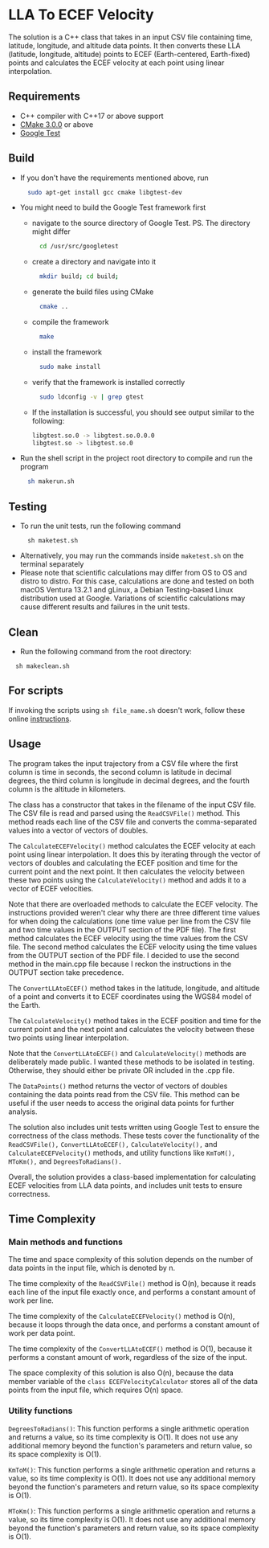 # LLA To ECEF Velocity

The solution is a C++ class that takes in an input CSV file containing time, latitude, longitude, and altitude data points. It then converts these LLA (latitude, longitude, altitude) points to ECEF (Earth-centered, Earth-fixed) points and calculates the ECEF velocity at each point using linear interpolation.

## Requirements

- C++ compiler with C++17 or above support
- [CMake 3.0.0](https://cmake.org/) or above
- [Google Test](https://github.com/google/googletest)

## Build

- If you don't have the requirements mentioned above, run

  ```bash
    sudo apt-get install gcc cmake libgtest-dev
  ```

- You might need to build the Google Test framework first
  - navigate to the source directory of Google Test. PS. The directory might differ
    ```bash
      cd /usr/src/googletest
    ```
  - create a directory and navigate into it
    ```bash
      mkdir build; cd build;
    ```
  - generate the build files using CMake
    ```bash
      cmake ..
    ```
  - compile the framework
    ```bash
      make
    ```
  - install the framework
    ```bash
      sudo make install
    ```
  - verify that the framework is installed correctly
    ```bash
      sudo ldconfig -v | grep gtest
    ```
  - If the installation is successful, you should see output similar to the following:
    ```bash
    libgtest.so.0 -> libgtest.so.0.0.0
    libgtest.so -> libgtest.so.0
    ```
- Run the shell script in the project root directory to compile and run the program
  ```bash
    sh makerun.sh
  ```

## Testing

- To run the unit tests, run the following command
  ```terminal
    sh maketest.sh
  ```
- Alternatively, you may run the commands inside `maketest.sh` on the terminal separately
- Please note that scientific calculations may differ from OS to OS and distro to distro. For this case, calculations are done and tested on both macOS Ventura 13.2.1 and gLinux, a Debian Testing-based Linux distribution used at Google. Variations of scientific calculations may cause different results and failures in the unit tests.

## Clean

- Run the following command from the root directory:

```terminal
  sh makeclean.sh
```

## For scripts

If invoking the scripts using `sh file_name.sh` doesn't work, follow these online [instructions](https://www.cyberciti.biz/faq/how-to-execute-a-shell-script-in-linux/).

## Usage

The program takes the input trajectory from a CSV file where the first column is time in seconds, the second column is latitude in decimal degrees, the third column is longitude in decimal degrees, and the fourth column is the altitude in kilometers.

The class has a constructor that takes in the filename of the input CSV file. The CSV file is read and parsed using the `ReadCSVFile()` method. This method reads each line of the CSV file and converts the comma-separated values into a vector of vectors of doubles.

The `CalculateECEFVelocity()` method calculates the ECEF velocity at each point using linear interpolation. It does this by iterating through the vector of vectors of doubles and calculating the ECEF position and time for the current point and the next point. It then calculates the velocity between these two points using the `CalculateVelocity()` method and adds it to a vector of ECEF velocities.

Note that there are overloaded methods to calculate the ECEF velocity. The instructions provided weren't clear why there are three different time values for when doing the calculations (one time value per line from the CSV file and two time values in the OUTPUT section of the PDF file). The first method calculates the ECEF velocity using the time values from the CSV file. The second method calculates the ECEF velocity using the time values from the OUTPUT section of the PDF file. I decided to use the second method in the main.cpp file because I reckon the instructions in the OUTPUT section take precedence.

The `ConvertLLAtoECEF()` method takes in the latitude, longitude, and altitude of a point and converts it to ECEF coordinates using the WGS84 model of the Earth.

The `CalculateVelocity()` method takes in the ECEF position and time for the current point and the next point and calculates the velocity between these two points using linear interpolation.

Note that the `ConvertLLAtoECEF()` and `CalculateVelocity()` methods are deliberately made public. I wanted these methods to be isolated in testing. Otherwise, they should either be private OR included in the .cpp file.

The `DataPoints()` method returns the vector of vectors of doubles containing the data points read from the CSV file. This method can be useful if the user needs to access the original data points for further analysis.

The solution also includes unit tests written using Google Test to ensure the correctness of the class methods. These tests cover the functionality of the `ReadCSVFile(),` `ConvertLLAtoECEF(),` `CalculateVelocity(),` and `CalculateECEFVelocity()` methods, and utility functions like `KmToM(),` `MToKm(),` and `DegreesToRadians().`

Overall, the solution provides a class-based implementation for calculating ECEF velocities from LLA data points, and includes unit tests to ensure correctness.

## Time Complexity

### Main methods and functions

The time and space complexity of this solution depends on the number of data points in the input file, which is denoted by n.

The time complexity of the `ReadCSVFile()` method is O(n), because it reads each line of the input file exactly once, and performs a constant amount of work per line.

The time complexity of the `CalculateECEFVelocity()` method is O(n), because it loops through the data once, and performs a constant amount of work per data point.

The time complexity of the `ConvertLLAtoECEF()` method is O(1), because it performs a constant amount of work, regardless of the size of the input.

The space complexity of this solution is also O(n), because the data member variable of the `class ECEFVelocityCalculator` stores all of the data points from the input file, which requires O(n) space.

### Utility functions

`DegreesToRadians()`: This function performs a single arithmetic operation and returns a value, so its time complexity is O(1). It does not use any additional memory beyond the function's parameters and return value, so its space complexity is O(1).

`KmToM()`: This function performs a single arithmetic operation and returns a value, so its time complexity is O(1). It does not use any additional memory beyond the function's parameters and return value, so its space complexity is O(1).

`MToKm()`: This function performs a single arithmetic operation and returns a value, so its time complexity is O(1). It does not use any additional memory beyond the function's parameters and return value, so its space complexity is O(1).
